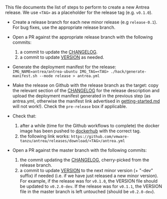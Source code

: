 This file documents the list of steps to perform to create a new Antrea
release. We use `<TAG>` as a placeholder for the release tag (e.g. `v0.1.0`).

 * Create a release branch for each new minor release (e.g `release-0.1`). For
   bug fixes, use the appropriate release branch.

 * Open a PR against the appropriate release branch with the following commits:
    1. a commit to update the [CHANGELOG]({{site.gh_repo}}/tree/master/CHANGELOG.md).
    2. a commit to update [VERSION]({{site.gh_repo}}/tree/master/VERSION) as needed.

 * Generate the deployment manifest for the release:
   `IMG_NAME=antrea/antrea-ubuntu IMG_TAG=<TAG> ./hack/generate-manifest.sh --mode release > antrea.yml`

 * Make the release on Github with the release branch as the target: copy the
   relevant section of the [CHANGELOG]({{site.gh_repo}}/CHANGELOG.md) for the release
   description and upload the deployment manifest generated in the previous step
   (as antrea.yml, otherwise the manifest link advertised in
   [getting-started.md](getting-started.md) will not work!). Check the
   `pre-release` box if applicable.

 * Check that:
    1. after a while (time for the Github workflows to complete) the docker
     image has been pushed to [dockerhub](https://hub.docker.com/u/antrea) with
     the correct tag.
    2. the following link works: `https://github.com/vmware-tanzu/antrea/releases/download/<TAG>/antrea.yml`

 * Open a PR against the master branch with the following commits:
    1. the commit updating the [CHANGELOG]({{site.gh_repo}}/tree/master/CHANGELOG.md), cherry-picked from
       the release branch.
    2. a commit to update [VERSION]({{site.gh_repo}}/tree/master/VERSION) to the next minor version (+
       "-dev" suffix) if needed (i.e. if we have just released a new minor
       version). For example, if the release was for `v0.1.0`, the VERSION file
       should be updated to `v0.2.0-dev`. If the release was for `v0.1.1`, the
       VERSION file in the master branch is left untouched (should be
      `v0.2.0-dev`).

